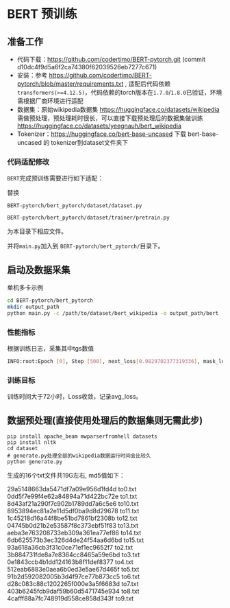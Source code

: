 # BERT 预训练

## 准备工作

- 代码下载：https://github.com/codertimo/BERT-pytorch.git (commit d10dc4f9d5a6f2ca74380f62039526eb7277c671)
- 安装：参考 https://github.com/codertimo/BERT-pytorch/blob/master/requirements.txt , 适配后代码依赖 `transformers(>=4.12.5)`，代码依赖的torch版本在`1.7.0`/`1.8.0`已验证，环境需根据厂商环境进行适配
- 数据集：原始wikipedia数据集 https://huggingface.co/datasets/wikipedia 需做预处理，预处理耗时很长，可以直接下载预处理后的数据集做训练  https://huggingface.co/datasets/yeegnauh/bert_wikipedia
- Tokenizer：https://huggingface.co/bert-base-uncased 下载 bert-base-uncased 的 tokenizer到dataset文件夹下 

### 代码适配修改
`BERT`完成预训练需要进行如下适配：

替换

`BERT-pytorch/bert_pytorch/dataset/dataset.py`

`BERT-pytorch/bert_pytorch/dataset/trainer/pretrain.py`

为本目录下相应文件。


并将`main.py`加入到 `BERT-pytorch/bert_pytorch/`目录下。



## 启动及数据采集

单机多卡示例
```bash
cd BERT-pytorch/bert_pytorch
mkdir output_path
python main.py -c /path/to/dataset/bert_wikipedia -o output_path/bert --cuda_devices 2 3 4 5

```


### 性能指标

根据训练日志，采集其中tgs数值
```bash
INFO:root:Epoch [0], Step [500], next_loss[0.9829702377319336], mask_loss[9.950705528259277], avg_loss: 12.1177, next_avg_acc: 52.94411177644711, loss: 10.933675765991211, lr: 5.01e-06, tgs= 23955.620667248597, tgs_sum= 1178411.637945293
```


### 训练目标

训练时间大于72小时，Loss收敛，记录avg_loss。


## 数据预处理(直接使用处理后的数据集则无需此步)

```
pip install apache_beam mwparserfromhell datasets 
pip install nltk
cd dataset
# generate.py处理全部的wikipedia数据运行时间会比较久
python generate.py 
```
生成的16个txt文件共19G左右, md5值如下：

29a5148663da5471df7a09e956d1fd4d  to0.txt
0dd5f7e99f4e62a84894a71d422bc72e  to1.txt
8d43af21a290f7c902b1789dd7a6c5e6  to10.txt
8953894ec81a2e11d5df0ba9d8d29678  to11.txt
1c45218d16a44f8be51bd7861bf2308b  to12.txt
04745b0d21b2e53587f8c373ebf51f83  to13.txt
aeba3e763208733eb309a361ea77ef86  to14.txt
6db625573b3ec326d4de24f54aa6d6bd  to15.txt
93a618a36cb3f31c0ce71ef1ec9652f7  to2.txt
3b884731fde8a7e8364cc8465a59e6bd  to3.txt
0e1843ccb4b1dd124163b8f11def8377  to4.txt
512eab6883e0aea6b0ed3e5ae67d465f  to5.txt
91b2d592082005b3d4f97ce77b873cc5  to6.txt
d28c083c88c1202265f000e3a5f6683d  to7.txt
403b6245fcb9daf59b60d5471745e934  to8.txt
4cafff88a7fc748919d558ce858d343f  to9.txt

